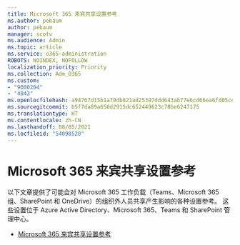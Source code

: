 ```yaml
---
title: Microsoft 365 来宾共享设置参考
ms.author: pebaum
author: pebaum
manager: scotv
ms.audience: Admin
ms.topic: article
ms.service: o365-administration
ROBOTS: NOINDEX, NOFOLLOW
localization_priority: Priority
ms.collection: Adm_O365
ms.custom:
- "9000204"
- "4843"
ms.openlocfilehash: a94767d15b1a79db821ad25397ddd643ab77e6cd66ea6fd05cea55d2e02d3389
ms.sourcegitcommit: b5f7da89a650d2915dc652449623c78be6247175
ms.translationtype: HT
ms.contentlocale: zh-CN
ms.lasthandoff: 08/05/2021
ms.locfileid: "54098520"
---
```

# <a name="microsoft-365-guest-sharing-settings-reference"></a>Microsoft 365 来宾共享设置参考

以下文章提供了可能会对 Microsoft 365 工作负载（Teams、Microsoft 365 组、SharePoint 和 OneDrive）的组织外人员共享产生影响的各种设置参考。 这些设置位于 Azure Active Directory、Microsoft 365、Teams 和 SharePoint 管理中心。

- [Microsoft 365 来宾共享设置参考](https://docs.microsoft.com/microsoft-365/solutions/microsoft-365-guest-settings?view=o365-worldwide)
